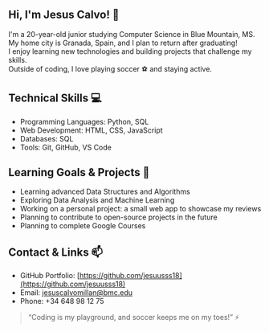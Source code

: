 ## Hi, I'm Jesus Calvo! 👋
I'm a 20-year-old junior studying Computer Science in Blue Mountain, MS.  
My home city is Granada, Spain, and I plan to return after graduating!  
I enjoy learning new technologies and building projects that challenge my skills.  
Outside of coding, I love playing soccer ⚽ and staying active.

## Technical Skills 💻

- Programming Languages: Python, SQL  
- Web Development: HTML, CSS, JavaScript  
- Databases: SQL  
- Tools: Git, GitHub, VS Code  

## Learning Goals & Projects 🎯

- Learning advanced Data Structures and Algorithms  
- Exploring Data Analysis and Machine Learning  
- Working on a personal project: a small web app to showcase my reviews  
- Planning to contribute to open-source projects in the future  
- Planning to complete Google Courses  

## Contact & Links 📫

- GitHub Portfolio: [https://github.com/jesuusss18](https://github.com/jesuusss18)  
- Email: jesuscalvomillan@bmc.edu  
- Phone: +34 648 98 12 75  

> “Coding is my playground, and soccer keeps me on my toes!” ⚡

